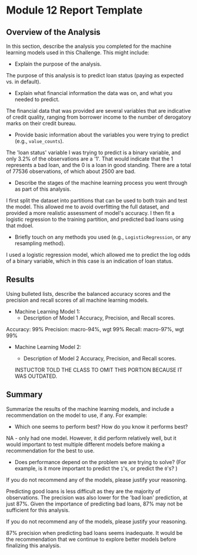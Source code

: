 # Module 12 Report Template

## Overview of the Analysis

In this section, describe the analysis you completed for the machine learning models used in this Challenge. This might include:

* Explain the purpose of the analysis.

The purpose of this analysis is to predict loan status (paying as expected vs. in default).

* Explain what financial information the data was on, and what you needed to predict.

The financial data that was provided are several variables that are indicative of credit quality, ranging from borrower income to the number of derogatory marks on their credit bureau.

* Provide basic information about the variables you were trying to predict (e.g., `value_counts`).

The 'loan status' variable I was trying to predict is a binary variable, and only 3.2% of the observations are a '1'. That would indicate that the 1 represents a bad loan, and the 0 is a loan in good standing. There are a total of 77536 observations, of which about 2500 are bad.

* Describe the stages of the machine learning process you went through as part of this analysis.

I first split the dataset into partitions that can be used to both train and test the model. This allowed me to avoid overfitting the full dataset, and provided a more realistic assessment of model's accuracy. I then fit a logistic regression to the training partition, and predicted bad loans using that mdoel.

* Briefly touch on any methods you used (e.g., `LogisticRegression`, or any resampling method).

I used a logistic regression model, which allowed me to predict the log odds of a binary variable, which in this case is an indication of loan status.

## Results

Using bulleted lists, describe the balanced accuracy scores and the precision and recall scores of all machine learning models.

* Machine Learning Model 1:
  * Description of Model 1 Accuracy, Precision, and Recall scores.

Accuracy: 99% Precision: macro-94%, wgt 99% Recall: macro-97%, wgt 99%

* Machine Learning Model 2:
  * Description of Model 2 Accuracy, Precision, and Recall scores.

  INSTUCTOR TOLD THE CLASS TO OMIT THIS PORTION BECAUSE IT WAS OUTDATED.

## Summary

Summarize the results of the machine learning models, and include a recommendation on the model to use, if any. For example:
* Which one seems to perform best? How do you know it performs best?

NA - only had one model. However, it did perform relatively well, but it would important to test multiple different models before making a recommendation for the best to use.

* Does performance depend on the problem we are trying to solve? (For example, is it more important to predict the `1`'s, or predict the `0`'s? )

If you do not recommend any of the models, please justify your reasoning.


Predicting good loans is less difficult as they are the majority of observations. The precision was also lower for the 'bad loan' prediction, at just 87%. Given the importance of predicting bad loans, 87% may not be sufficient for this analysis.

If you do not recommend any of the models, please justify your reasoning.

87% precision when predicting bad loans seems inadequate. It would be the recommendation that we continue to explore better models before finalizing this analysis.